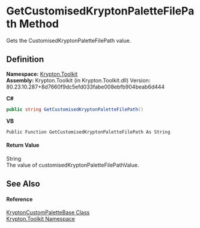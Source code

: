 # GetCustomisedKryptonPaletteFilePath Method


Gets the CustomisedKryptonPaletteFilePath value.



## Definition
**Namespace:** <a href="79d2eac2-21f4-54ff-7552-b20c33c30600.md">Krypton.Toolkit</a>  
**Assembly:** Krypton.Toolkit (in Krypton.Toolkit.dll) Version: 80.23.10.287+8d7660f9dc5efd033fabe008ebfb904beab6d444

**C#**
``` C#
public string GetCustomisedKryptonPaletteFilePath()
```
**VB**
``` VB
Public Function GetCustomisedKryptonPaletteFilePath As String
```



#### Return Value
String  
The value of customisedKryptonPaletteFilePathValue.

## See Also


#### Reference
<a href="19e895c2-5326-25bf-d4bb-c7367f234f77.md">KryptonCustomPaletteBase Class</a>  
<a href="79d2eac2-21f4-54ff-7552-b20c33c30600.md">Krypton.Toolkit Namespace</a>  
